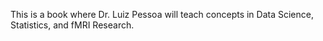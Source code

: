This is a book where Dr. Luiz Pessoa will teach concepts in Data Science, Statistics, and fMRI Research.
